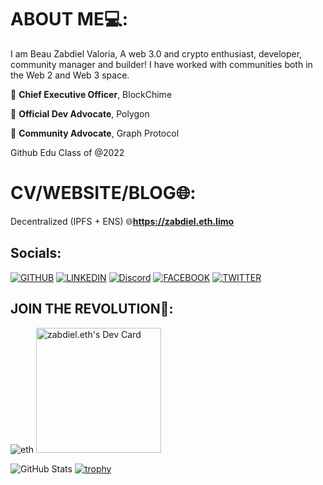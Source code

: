 # ABOUT ME💻:
I am Beau Zabdiel Valoria, A web 3.0 and crypto enthusiast, developer, community manager and builder! I have worked with communities both in the Web 2 and Web 3 space.


💼 **Chief Executive Officer**, BlockChime

💼 **Official Dev Advocate**, Polygon

💼 **Community Advocate**, Graph Protocol

Github Edu Class of @2022


# CV/WEBSITE/BLOG🌐:
Decentralized (IPFS + ENS)
🌐**https://zabdiel.eth.limo**


## Socials:

[![GITHUB](https://img.shields.io/badge/GitHub-100000?style=for-the-badge&logo=github&logoColor=white "title-1" )](https://github.com/Zabbb)
[![LINKEDIN](https://img.shields.io/badge/LinkedIn-0077B5?style=for-the-badge&logo=linkedin&logoColor=white "title-2" )](https://www.linkedin.com/in/beau-zabdiel-valoria-495346210/)
[![Discord](https://img.shields.io/badge/Discord-7289DA?style=for-the-badge&logo=discord&logoColor=white)](https://discordapp.com/users/718247818795417714/)
[![FACEBOOK](https://img.shields.io/badge/Facebook-1877F2?style=for-the-badge&logo=facebook&logoColor=white "title-3" )](https://www.facebook.com/beauzabdiel.valoria06/)
[![TWITTER](https://img.shields.io/badge/Twitter-1DA1F2?style=for-the-badge&logo=twitter&logoColor=white)](https://twitter.com/ZabbZabbbbb)


## JOIN THE REVOLUTION👷:

![eth](https://user-images.githubusercontent.com/89659909/148476756-c05ac72d-5cdf-466c-b2c9-441916eec132.gif)
<a href="https://app.daily.dev/beauzabdiel"><img src="https://api.daily.dev/devcards/9ad84929a3254c67a129c138478dc243.png?r=07z" width="200" alt="zabdiel.eth's Dev Card"/></a>

![GitHub Stats](https://github-readme-stats.vercel.app/api?username=zabbb&theme=dark)
[![trophy](https://github-profile-trophy.vercel.app/?username=zabbb&theme=onedark)](https://github.com/ryo-ma/github-profile-trophy)


